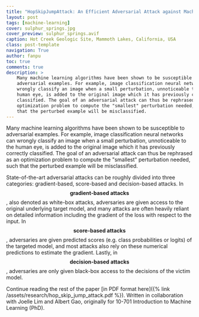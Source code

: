 ```yaml
---
title: "HopSkipJumpAttack: An Efficient Adversarial Attack against Machine Learning Algorithms"
layout: post
tags: [machine-learning]
cover: sulphur_springs.jpg
cover_preview: sulphur_springs.avif
caption: Hot Creek Geologic Site, Mammoth Lakes, California, USA
class: post-template
navigation: True
author: fanpu
toc: true
comments: true
description: >
    Many machine learning algorithms have been shown to be susceptible to
    adversarial examples. For example, image classification neural networks can
    wrongly classify an image when a small perturbation, unnoticeable to the
    human eye, is added to the original image which it has previously correctly
    classified. The goal of an adversarial attack can thus be rephrased as an
    optimization problem to compute the "smallest" perturbation needed, such
    that the perturbed example will be misclassified.
---
```


Many machine learning algorithms have been shown to be susceptible to adversarial examples. For example, image classification neural networks can wrongly classify an image when a small perturbation, unnoticeable to the human eye, is added to the original image which it has previously correctly classified. The goal of an adversarial attack can thus be rephrased as an optimization problem to compute the "smallest" perturbation needed, such that the perturbed example will be misclassified.

State-of-the-art adversarial attacks can be roughly divided into three categories: gradient-based, score-based and
decision-based attacks. 
In $$\textbf{gradient-based attacks}$$, also denoted as white-box attacks, adversaries are given access to the original underlying target model, and many attacks are often heavily reliant on detailed information including the gradient of the loss with respect to the input.
In $$\textbf{score-based attacks}$$, adversaries are given predicted scores (e.g. class probabilities or logits) of the targeted model, and most attacks also rely on these numerical predictions to estimate the gradient.
Lastly, in $$\textbf{decision-based attacks}$$, adversaries are only given black-box access to the decisions of the victim model. 

Continue reading the rest of the paper [in PDF format here]({% link /assets/research/hop_skip_jump_attack.pdf %}). Written in collaboration with Joelle Lim and Albert Gao, originally for 10-701 Introduction to Machine Learning (PhD).